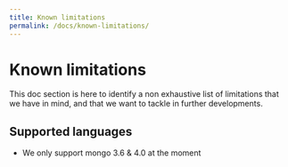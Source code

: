 ```yaml
---
title: Known limitations
permalink: /docs/known-limitations/
---
```


# Known limitations

This doc section is here to identify a non exhaustive list of limitations
that we have in mind, and that we want to tackle in further developments.

## Supported languages

- We only support mongo 3.6 & 4.0 at the moment
